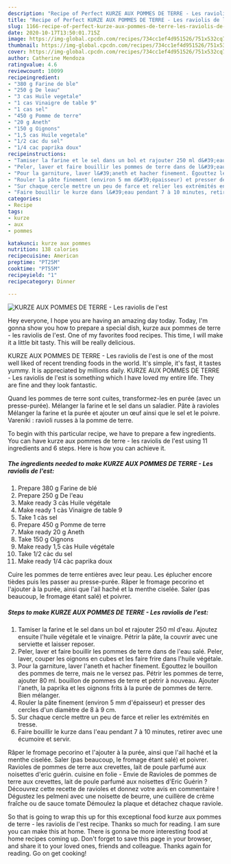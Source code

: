 ```yaml
---
description: "Recipe of Perfect KURZE AUX POMMES DE TERRE - Les raviolis de l&amp;#39;est"
title: "Recipe of Perfect KURZE AUX POMMES DE TERRE - Les raviolis de l&amp;#39;est"
slug: 1166-recipe-of-perfect-kurze-aux-pommes-de-terre-les-raviolis-de-l-and-39-est
date: 2020-10-17T13:50:01.715Z
image: https://img-global.cpcdn.com/recipes/734cc1ef4d951526/751x532cq70/kurze-aux-pommes-de-terre-les-raviolis-de-lest-photo-principale-de-la-recette.jpg
thumbnail: https://img-global.cpcdn.com/recipes/734cc1ef4d951526/751x532cq70/kurze-aux-pommes-de-terre-les-raviolis-de-lest-photo-principale-de-la-recette.jpg
cover: https://img-global.cpcdn.com/recipes/734cc1ef4d951526/751x532cq70/kurze-aux-pommes-de-terre-les-raviolis-de-lest-photo-principale-de-la-recette.jpg
author: Catherine Mendoza
ratingvalue: 4.6
reviewcount: 10099
recipeingredient:
- "380 g Farine de ble"
- "250 g De leau"
- "3 cas Huile vegetale"
- "1 cas Vinaigre de table 9"
- "1 cas sel"
- "450 g Pomme de terre"
- "20 g Aneth"
- "150 g Oignons"
- "1,5 cas Huile vegetale"
- "1/2 cac du sel"
- "1/4 cac paprika doux"
recipeinstructions:
- "Tamiser la farine et le sel dans un bol et rajouter 250 ml d&#39;eau. Ajoutez ensuite l&#39;huile végétale et le vinaigre. Pétrir la pâte, la couvrir avec une serviette et laisser reposer."
- "Peler, laver et faire bouillir les pommes de terre dans de l&#39;eau salé. Peler, laver, couper les oignons en cubes et les faire frire dans l&#39;huile végétale."
- "Pour la garniture, laver l&#39;aneth et hacher finement. Égouttez le bouillon des pommes de terre, mais ne le versez pas. Pétrir les pommes de terre, ajouter 80 ml. bouillon de pommes de terre et pétrir à nouveau. Ajouter l&#39;aneth, la paprika et les oignons frits à la purée de pommes de terre. Bien mélanger."
- "Rouler la pâte finement (environ 5 mm d&#39;épaisseur) et presser des cercles d&#39;un diamètre de 8 à 9 cm."
- "Sur chaque cercle mettre un peu de farce et relier les extrémités en tresse."
- "Faire bouillir le kurze dans l&#39;eau pendant 7 à 10 minutes, retirer avec une écumoire et servir."
categories:
- Recipe
tags:
- kurze
- aux
- pommes

katakunci: kurze aux pommes 
nutrition: 138 calories
recipecuisine: American
preptime: "PT25M"
cooktime: "PT55M"
recipeyield: "1"
recipecategory: Dinner

---
```



![KURZE AUX POMMES DE TERRE - Les raviolis de l&#39;est](https://img-global.cpcdn.com/recipes/734cc1ef4d951526/751x532cq70/kurze-aux-pommes-de-terre-les-raviolis-de-lest-photo-principale-de-la-recette.jpg)

Hey everyone, I hope you are having an amazing day today. Today, I'm gonna show you how to prepare a special dish, kurze aux pommes de terre - les raviolis de l&#39;est. One of my favorites food recipes. This time, I will make it a little bit tasty. This will be really delicious.

KURZE AUX POMMES DE TERRE - Les raviolis de l&#39;est is one of the most well liked of recent trending foods in the world. It's simple, it's fast, it tastes yummy. It is appreciated by millions daily. KURZE AUX POMMES DE TERRE - Les raviolis de l&#39;est is something which I have loved my entire life. They are fine and they look fantastic.

Quand les pommes de terre sont cuites, transformez-les en purée (avec un presse-purée). Mélanger la farine et le sel dans un saladier. Pâte à ravioles Mélanger la farine et la purée et ajouter un œuf ainsi que le sel et le poivre. Vareniki : ravioli russes à la pomme de terre.


To begin with this particular recipe, we have to prepare a few ingredients. You can have kurze aux pommes de terre - les raviolis de l&#39;est using 11 ingredients and 6 steps. Here is how you can achieve it.

<!--inarticleads1-->

##### The ingredients needed to make KURZE AUX POMMES DE TERRE - Les raviolis de l&#39;est:

1. Prepare 380 g Farine de blé
1. Prepare 250 g De l&#39;eau
1. Make ready 3 càs Huile végétale
1. Make ready 1 càs Vinaigre de table 9
1. Take 1 càs sel
1. Prepare 450 g Pomme de terre
1. Make ready 20 g Aneth
1. Take 150 g Oignons
1. Make ready 1,5 càs Huile végétale
1. Take 1/2 càc du sel
1. Make ready 1/4 càc paprika doux


Cuire les pommes de terre entières avec leur peau. Les éplucher encore tièdes puis les passer au presse-purée. Râper le fromage pecorino et l&#39;ajouter à la purée, ainsi que l&#39;ail haché et la menthe ciselée. Saler (pas beaucoup, le fromage étant salé) et poivrer. 

<!--inarticleads2-->

##### Steps to make KURZE AUX POMMES DE TERRE - Les raviolis de l&#39;est:

1. Tamiser la farine et le sel dans un bol et rajouter 250 ml d&#39;eau. Ajoutez ensuite l&#39;huile végétale et le vinaigre. Pétrir la pâte, la couvrir avec une serviette et laisser reposer.
1. Peler, laver et faire bouillir les pommes de terre dans de l&#39;eau salé. Peler, laver, couper les oignons en cubes et les faire frire dans l&#39;huile végétale.
1. Pour la garniture, laver l&#39;aneth et hacher finement. Égouttez le bouillon des pommes de terre, mais ne le versez pas. Pétrir les pommes de terre, ajouter 80 ml. bouillon de pommes de terre et pétrir à nouveau. Ajouter l&#39;aneth, la paprika et les oignons frits à la purée de pommes de terre. Bien mélanger.
1. Rouler la pâte finement (environ 5 mm d&#39;épaisseur) et presser des cercles d&#39;un diamètre de 8 à 9 cm.
1. Sur chaque cercle mettre un peu de farce et relier les extrémités en tresse.
1. Faire bouillir le kurze dans l&#39;eau pendant 7 à 10 minutes, retirer avec une écumoire et servir.


Râper le fromage pecorino et l&#39;ajouter à la purée, ainsi que l&#39;ail haché et la menthe ciselée. Saler (pas beaucoup, le fromage étant salé) et poivrer. Ravioles de pommes de terre aux crevettes, lait de poule parfumé aux noisettes d&#39;eric guérin. cuisine en folie - Envie de Ravioles de pommes de terre aux crevettes, lait de poule parfumé aux noisettes d&#39;Eric Guérin ? Découvrez cette recette de ravioles et donnez votre avis en commentaire ! Dégustez les pelmeni avec une noisette de beurre, une cuillère de crème fraîche ou de sauce tomate Démoulez la plaque et détachez chaque raviole. 

So that is going to wrap this up for this exceptional food kurze aux pommes de terre - les raviolis de l&#39;est recipe. Thanks so much for reading. I am sure you can make this at home. There is gonna be more interesting food at home recipes coming up. Don't forget to save this page in your browser, and share it to your loved ones, friends and colleague. Thanks again for reading. Go on get cooking!
